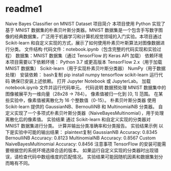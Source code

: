 # readme1
Naive Bayes Classifier on MNIST Dataset
项目简介
本项目使用 Python 实现了基于 MNIST 数据集的朴素贝叶斯分类器。MNIST 数据集是一个包含手写数字图像的经典数据集，广泛用于机器学习和计算机视觉领域的入门实验。本项目通过 Scikit-learn 和自定义实现的方式，展示了如何使用朴素贝叶斯算法对图像数据进行分类。
文件结构
代码文件：notebook.ipynb（包含完整的代码实现和实验过程）
数据集：MNIST 数据集（通过 TensorFlow 的 Keras API 加载）
依赖环境
本项目需要以下依赖环境：
Python 3.7 或更高版本
TensorFlow 2.x（用于加载 MNIST 数据集）
Scikit-learn（用于实现朴素贝叶斯分类器）
NumPy（用于数据处理）
安装依赖：
bash复制
pip install numpy tensorflow scikit-learn
运行代码
确保已安装上述依赖。
打开 Jupyter Notebook 或 JupyterLab。
加载 notebook.ipynb 文件并运行代码单元。
代码说明
数据预处理
MNIST 数据集中的图像被展平为一维向量（28x28 -> 784）。
像素值被归一化到 [0, 1] 范围。
在某些实验中，像素值被离散化为 16 个整数值（0-15）。
朴素贝叶斯分类器
使用 Scikit-learn 提供的 GaussianNB、BernoulliNB 和 MultinomialNB 分类器。
自定义实现了一个多项式朴素贝叶斯分类器（NaiveBayesMultinomial），用于处理离散化后的像素值。
实验结果
通过 Scikit-learn 和自定义实现的分类器对 MNIST 数据集进行分类。
计算并输出分类准确率和分类报告。
实验结果示例
以下是实验中可能的输出结果：
plaintext复制
GaussianNB Accuracy: 0.8345
BernoulliNB Accuracy: 0.8123
MultinomialNB Accuracy: 0.8567
Custom NaiveBayesMultinomial Accuracy: 0.8456
注意事项
TensorFlow 的安装可能需要根据您的系统环境选择合适的版本。
如果运行自定义实现的分类器时出现错误，请检查代码中数组维度的匹配情况。
实验结果可能因随机因素和数据集划分而略有不同。

